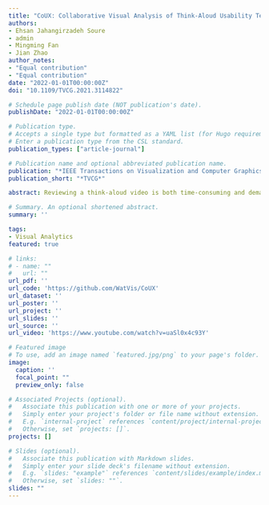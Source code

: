 ```yaml
---
title: "CoUX: Collaborative Visual Analysis of Think-Aloud Usability Test Videos for Digital Interfaces"
authors:
- Ehsan Jahangirzadeh Soure
- admin
- Mingming Fan
- Jian Zhao
author_notes:
- "Equal contribution"
- "Equal contribution"
date: "2022-01-01T00:00:00Z"
doi: "10.1109/TVCG.2021.3114822"

# Schedule page publish date (NOT publication's date).
publishDate: "2022-01-01T00:00:00Z"

# Publication type.
# Accepts a single type but formatted as a YAML list (for Hugo requirements).
# Enter a publication type from the CSL standard.
publication_types: ["article-journal"]

# Publication name and optional abbreviated publication name.
publication: "*IEEE Transactions on Visualization and Computer Graphicss*"
publication_short: "*TVCG*"

abstract: Reviewing a think-aloud video is both time-consuming and demanding as it requires UX (user experience) professionals to attend to many behavioral signals of the user in the video. Moreover, challenges arise when multiple UX professionals need to collaborate to reduce bias and errors. We propose a collaborative visual analytics tool, CoUX, to facilitate UX evaluators collectively reviewing think-aloud usability test videos of digital interfaces. CoUX seamlessly supports usability problem identification, annotation, and discussion in an integrated environment. To ease the discovery of usability problems, CoUX visualizes a set of problem-indicators based on acoustic, textual, and visual features extracted from the video and audio of a think-aloud session with machine learning. CoUX further enables collaboration amongst UX evaluators for logging, commenting, and consolidating the discovered problems with a chatbox-like user interface. We designed CoUX based on a formative study with two UX experts and insights derived from the literature. We conducted a user study with six pairs of UX practitioners on collaborative think-aloud video analysis tasks. The results indicate that CoUX is useful and effective in facilitating both problem identification and collaborative teamwork. We provide insights into how different features of CoUX were used to support both independent analysis and collaboration. Furthermore, our work highlights opportunities to improve collaborative usability test video analysis.

# Summary. An optional shortened abstract.
summary: ''

tags:
- Visual Analytics
featured: true

# links:
# - name: ""
#   url: ""
url_pdf: ''
url_code: 'https://github.com/WatVis/CoUX'
url_dataset: ''
url_poster: ''
url_project: ''
url_slides: ''
url_source: ''
url_video: 'https://www.youtube.com/watch?v=uaSl0x4c93Y'

# Featured image
# To use, add an image named `featured.jpg/png` to your page's folder. 
image:
  caption: ''
  focal_point: ""
  preview_only: false

# Associated Projects (optional).
#   Associate this publication with one or more of your projects.
#   Simply enter your project's folder or file name without extension.
#   E.g. `internal-project` references `content/project/internal-project/index.md`.
#   Otherwise, set `projects: []`.
projects: []

# Slides (optional).
#   Associate this publication with Markdown slides.
#   Simply enter your slide deck's filename without extension.
#   E.g. `slides: "example"` references `content/slides/example/index.md`.
#   Otherwise, set `slides: ""`.
slides: ""
---
```


<!-- {{% callout note %}}
Click the *Cite* button above to demo the feature to enable visitors to import publication metadata into their reference management software.
{{% /callout %}}

{{% callout note %}}
Create your slides in Markdown - click the *Slides* button to check out the example.
{{% /callout %}}

Add the publication's **full text** or **supplementary notes** here. You can use rich formatting such as including [code, math, and images](https://docs.hugoblox.com/content/writing-markdown-latex/). -->
